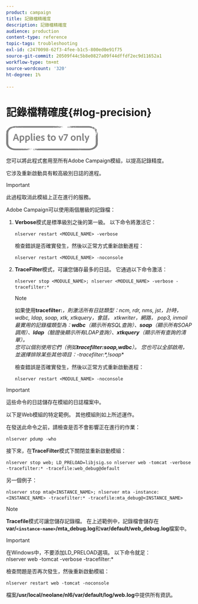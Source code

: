 ```yaml
---
product: campaign
title: 記錄檔精確度
description: 記錄檔精確度
audience: production
content-type: reference
topic-tags: troubleshooting
exl-id: c2470098-62f3-4fee-b1c5-800ed0e91f75
source-git-commit: 20509f44c5b8e0827a09f44dffdf2ec9d11652a1
workflow-type: tm+mt
source-wordcount: '320'
ht-degree: 1%

---
```


# 記錄檔精確度{#log-precision}

![](../../assets/v7-only.svg)

您可以將此程式套用至所有Adobe Campaign模組，以提高記錄精度。

它涉及重新啟動具有較高級別日誌的進程。

>[!IMPORTANT]
>
>此過程取消此模組上正在進行的服務。

Adobe Campaign可以使用兩個層級的記錄檔：

1. **Verbose**&#x200B;模式是標準級別之後的第一級。 以下命令將激活它：

   ```
   nlserver restart <MODULE_NAME> -verbose 
   ```

   檢查錯誤是否確實發生，然後以正常方式重新啟動進程：

   ```
   nlserver restart <MODULE_NAME> -noconsole
   ```

1. **TraceFilter**&#x200B;模式，可讓您儲存最多的日誌。 它通過以下命令激活：

   ```
   nlserver stop <MODULE_NAME>; nlserver <MODULE_NAME> -verbose -tracefilter:*
   ```

   >[!NOTE]
   >
   >如果使用&#x200B;**tracefilter:***，則激活所有日誌類型：ncm, rdr, nms, jst，計時， wdbc, ldap, soap, xtk, xtkquery，會話， xtkwriter，網路， pop3, inmail\
   最實用的記錄檔類型為：**wdbc**（顯示所有SQL查詢）、**soap**（顯示所有SOAP調用）、**ldap**（驗證後顯示所有LDAP查詢）、**xtkquery**（顯示所有查詢的清單）。\
   您可以個別使用它們（例如&#x200B;**tracefilter:soap,wdbc**）。 您也可以全部啟用，並選擇排除某些其他項目：**-tracefilter:*,!soap**

   檢查錯誤是否確實發生，然後以正常方式重新啟動進程：

   ```
   nlserver restart <MODULE_NAME> -noconsole
   ```

>[!IMPORTANT]
這些命令的日誌儲存在模組的日誌檔案中。

以下是Web模組的特定範例。 其他模組則如上所述運作。

在發送此命令之前，請檢查是否不會影響正在進行的作業：

```
nlserver pdump -who
```

接下來，在&#x200B;**TraceFilter**&#x200B;模式下關閉並重新啟動模組：

```
nlserver stop web; LD_PRELOAD=libjsig.so nlserver web -tomcat -verbose -tracefilter:* -tracefile:web_debug@default
```

另一個例子：

```
nlserver stop mta@<INSTANCE_NAME>; nlserver mta -instance:<INSTANCE_NAME> -tracefilter:* -tracefile:mta_debug@<INSTANCE_NAME>
```

>[!NOTE]
**Tracefile**&#x200B;模式可讓您儲存記錄檔。 在上述範例中，記錄檔會儲存在&#x200B;**var/`<instance-name>`/mta_debug.log**&#x200B;和&#x200B;**var/default/web_debug.log**&#x200B;檔案中。

>[!IMPORTANT]
在Windows中，不要添加LD_PRELOAD選項。 以下命令就足：\
nlserver web -tomcat -verbose -tracefilter:*

檢查問題是否再次發生，然後重新啟動模組：

```
nlserver restart web -tomcat -noconsole
```

檔案&#x200B;**/usr/local/neolane/nl6/var/default/log/web.log**&#x200B;中提供所有資訊。
